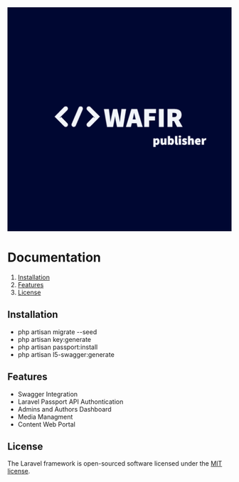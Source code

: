 <div align="center">
    <img src="/resources/images/logo.png?1" alt="logo"></img>
</div>

# Documentation

1. [Installation](#installation)
2. [Features](#features)
2. [License](#license)

## Installation

- php artisan migrate --seed
- php artisan key:generate
- php artisan passport:install
- php artisan l5-swagger:generate

## Features

- Swagger Integration
- Laravel Passport API Authontication
- Admins and Authors Dashboard
- Media Managment
- Content Web Portal

## License

The Laravel framework is open-sourced software licensed under the [MIT license](https://opensource.org/licenses/MIT).

